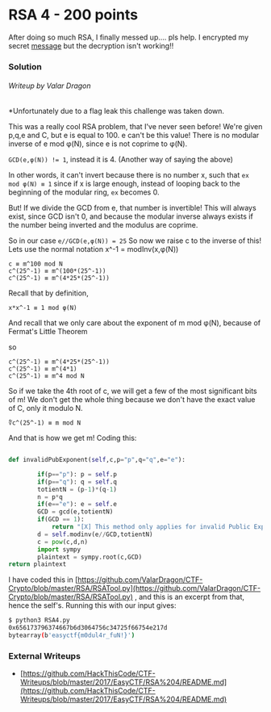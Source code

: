 # RSA 4 - 200 points

After doing so much RSA, I finally messed up.... pls help. I encrypted my secret [message](../files/rsa4.txt) but the decryption isn't working!!

### Solution
###### Writeup by Valar Dragon

\*Unfortunately due to a flag leak this challenge was taken down.

This was a really cool RSA problem, that I've never seen before!
We're given p,q,e and C, but e is equal to 100. e can't be this value! There is no modular inverse of e mod φ(N), since e is not coprime to φ(N).

`GCD(e,φ(N)) != 1`, instead it is 4. (Another way of saying the above)

In other words, it can't invert because there is no number x, such that
`ex mod φ(N) ≡ 1`
since if x is large enough, instead of looping back to the beginning of the modular ring, `ex` becomes 0.

But! If we divide the GCD from e, that number is invertible!
This will always exist, since GCD isn't 0, and because the modular inverse always exists if the number being inverted and the modulus are coprime.

So in our case ```e//GCD(e,φ(N)) = 25```
So now we raise c to the inverse of this!
Lets use the normal notation x^-1 = modInv(x,φ(N))
```
c ≡ m^100 mod N
c^(25^-1) ≡ m^(100*(25^-1))
c^(25^-1) ≡ m^(4*25*(25^-1))
```
Recall that by definition,
```
x*x^-1 ≡ 1 mod φ(N)
```
And recall that we only care about the exponent of m mod φ(N), because of Fermat's Little Theorem

so
```
c^(25^-1) ≡ m^(4*25*(25^-1))
c^(25^-1) ≡ m^(4*1)
c^(25^-1) ≡ m^4 mod N
```
So if we take the 4th root of c, we will get a few of the most significant bits of m! We don't get the whole thing because we don't have the exact value of C, only it modulo N.

```
∜c^(25^-1) ≡ m mod N
```

And that is how we get m! Coding this:

``` python

def invalidPubExponent(self,c,p="p",q="q",e="e"):

        if(p=="p"): p = self.p
        if(p=="q"): q = self.q
        totientN = (p-1)*(q-1)
        n = p*q
        if(e=="e"): e = self.e
        GCD = gcd(e,totientN)
        if(GCD == 1):
            return "[X] This method only applies for invalid Public Exponents."
        d = self.modinv(e//GCD,totientN)
        c = pow(c,d,n)
        import sympy
        plaintext = sympy.root(c,GCD)
return plaintext
```
I have coded this in [https://github.com/ValarDragon/CTF-Crypto/blob/master/RSA/RSATool.py](https://github.com/ValarDragon/CTF-Crypto/blob/master/RSA/RSATool.py) , and this is an excerpt from that, hence the self's.
Running this with our input gives:

``` bash
$ python3 RSA4.py
0x656173796374667b6d3064756c34725f66754e217d
bytearray(b'easyctf{m0dul4r_fuN!}')
```

### External Writeups

* [https://github.com/HackThisCode/CTF-Writeups/blob/master/2017/EasyCTF/RSA%204/README.md](https://github.com/HackThisCode/CTF-Writeups/blob/master/2017/EasyCTF/RSA%204/README.md)
